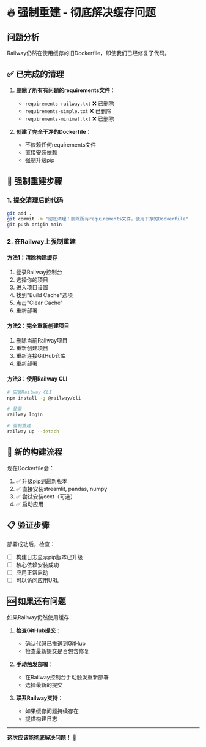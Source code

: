 # 🔥 强制重建 - 彻底解决缓存问题

## 问题分析
Railway仍然在使用缓存的旧Dockerfile，即使我们已经修复了代码。

## ✅ 已完成的清理

1. **删除了所有有问题的requirements文件**：
   - `requirements-railway.txt` ❌ 已删除
   - `requirements-simple.txt` ❌ 已删除  
   - `requirements-minimal.txt` ❌ 已删除

2. **创建了完全干净的Dockerfile**：
   - 不依赖任何requirements文件
   - 直接安装依赖
   - 强制升级pip

## 🚀 强制重建步骤

### 1. 提交清理后的代码
```bash
git add .
git commit -m "彻底清理：删除所有requirements文件，使用干净的Dockerfile"
git push origin main
```

### 2. 在Railway上强制重建

#### 方法1：清除构建缓存
1. 登录Railway控制台
2. 选择你的项目
3. 进入项目设置
4. 找到"Build Cache"选项
5. 点击"Clear Cache"
6. 重新部署

#### 方法2：完全重新创建项目
1. 删除当前Railway项目
2. 重新创建项目
3. 重新连接GitHub仓库
4. 重新部署

#### 方法3：使用Railway CLI
```bash
# 安装Railway CLI
npm install -g @railway/cli

# 登录
railway login

# 强制重建
railway up --detach
```

## 🎯 新的构建流程

现在Dockerfile会：
1. ✅ 升级pip到最新版本
2. ✅ 直接安装streamlit, pandas, numpy
3. ✅ 尝试安装ccxt（可选）
4. ✅ 启动应用

## 📋 验证步骤

部署成功后，检查：
- [ ] 构建日志显示pip版本已升级
- [ ] 核心依赖安装成功
- [ ] 应用正常启动
- [ ] 可以访问应用URL

## 🆘 如果还有问题

如果Railway仍然使用缓存：

1. **检查GitHub提交**：
   - 确认代码已推送到GitHub
   - 检查最新提交是否包含修复

2. **手动触发部署**：
   - 在Railway控制台手动触发重新部署
   - 选择最新的提交

3. **联系Railway支持**：
   - 如果缓存问题持续存在
   - 提供构建日志

---

**这次应该能彻底解决问题！** 🎯

